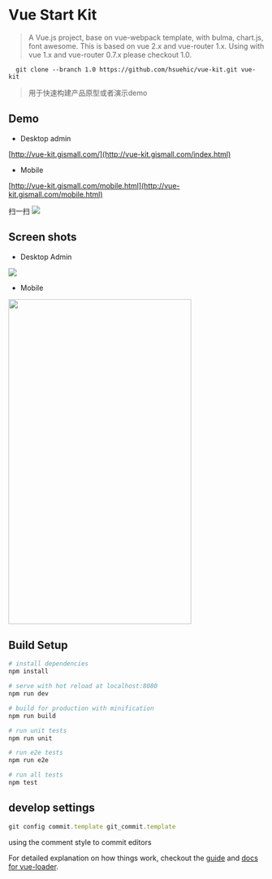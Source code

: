 # Vue Start Kit

> A Vue.js project, base on vue-webpack template, with bulma, chart.js, font awesome. This is based on vue 2.x and vue-router 1.x. Using with vue 1.x and vue-router 0.7.x please checkout 1.0.

```blash
  git clone --branch 1.0 https://github.com/hsuehic/vue-kit.git vue-kit
```

> 用于快速构建产品原型或者演示demo

## Demo
* Desktop admin

[http://vue-kit.gismall.com/](http://vue-kit.gismall.com/index.html)

* Mobile

[http://vue-kit.gismall.com/mobile.html](http://vue-kit.gismall.com/mobile.html)

扫一扫
![](src/assets/img/mobile-qrcode.png)

## Screen shots
* Desktop Admin

![](src/assets/img/screen-dashboard.png)

* Mobile

<img src="src/assets/img/screen-mobile-index.png"  width="360px" height="640px" > 

## Build Setup

``` bash
# install dependencies
npm install

# serve with hot reload at localhost:8080
npm run dev

# build for production with minification
npm run build

# run unit tests
npm run unit

# run e2e tests
npm run e2e

# run all tests
npm test
```
## develop settings
``` JavaScript
git config commit.template git_commit.template
```
using the comment style to commit editors

For detailed explanation on how things work, checkout the [guide](http://vuejs-templates.github.io/webpack/) and [docs for vue-loader](http://vuejs.github.io/vue-loader).
